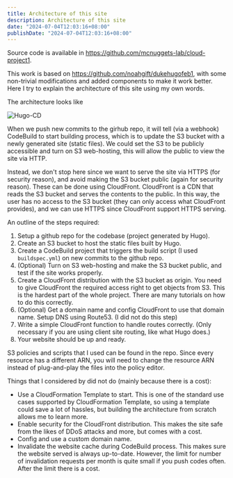 ```yaml
---
title: Architecture of this site
description: Architecture of this site
date: "2024-07-04T12:03:16+08:00"
publishDate: "2024-07-04T12:03:16+08:00"
---
```


Source code is available in https://github.com/mcnuggets-lab/cloud-project1.

This work is based on https://github.com/noahgift/dukehugofeb1, with some non-trivial modifications and added components to make it work better. Here I try to explain the architecture of this site using my own words.

The architecture looks like

![Hugo-CD](https://github.com/mcnuggets-lab/cloud-project1/assets/16054484/5366d72c-2149-43e9-8258-b7eaf6f78118)

When we push new commits to the girhub repo, it will tell (via a webhook) CodeBuild to start building process, which is to update the S3 bucket with a newly generated site (static files). We could set the S3 to be publicly accessible and turn on S3 web-hosting, this will allow the public to view the site via HTTP.

Instead, we don't stop here since we want to serve the site via HTTPS (for security reason), and avoid making the S3 bucket public (again for security reason). These can be done using CloudFront. CloudFront is a CDN that reads the S3 bucket and serves the contents to the public. In this way, the user has no access to the S3 bucket (they can only access what CloudFront provides), and we can use HTTPS since CloudFront support HTTPS serving.

An outline of the steps required:

1. Setup a github repo for the codebase (project generated by Hugo).
2. Create an S3 bucket to host the static files built by Hugo.
3. Create a CodeBuild project that triggers the build script (I used `buildspec.yml`) on new commits to the github repo.
4. (Optional) Turn on S3 web-hosting and make the S3 bucket public, and test if the site works properly.
5. Create a CloudFront distribution with the S3 bucket as origin. You need to give CloudFront the required access right to get objects from S3. This is the hardest part of the whole project. There are many tutorials on how to do this correctly.
6. (Optional) Get a domain name and config CloudFront to use that domain name. Setup DNS using Route53. (I did not do this step)
7. Write a simple CloudFront function to handle routes correctly. (Only necessary if you are using client site routing, like what Hugo does.)
8. Your website should be up and ready.

S3 policies and scripts that I used can be found in the repo. Since every resource has a different ARN, you will need to change the resource ARN instead of plug-and-play the files into the policy editor.

Things that I considered by did not do (mainly because there is a cost):

- Use a CloudFormation Template to start. This is one of the standard use cases supported by CloudFormation Template, so using a template could save a lot of hassles, but building the architecture from scratch allows me to learn more.
- Enable security for the CloudFront distribution. This makes the site safe from the likes of DDoS attacks and more, but comes with a cost.
- Config and use a custom domain name.
- Invalidate the website cache during CodeBuild process. This makes sure the website served is always up-to-date. However, the limit for number of invalidation requests per month is quite small if you push codes often. After the limit there is a cost.
